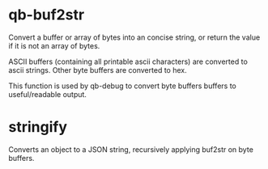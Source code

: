 # qb-buf2str

Convert a buffer or array of bytes into an concise string, or
return the value if it is not an array of bytes.  

ASCII buffers (containing all printable ascii characters) are 
converted to ascii strings.  Other byte buffers are converted to
hex.

This function is used by qb-debug to convert byte buffers buffers to useful/readable
output.

# stringify

Converts an object to a JSON string, recursively applying buf2str
on byte buffers.